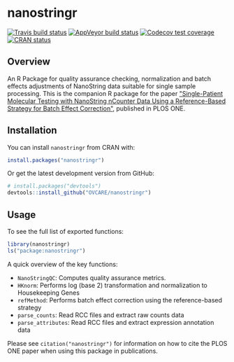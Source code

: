 nanostringr
===========

<!-- badges: start -->
[![Travis build status](https://travis-ci.org/OVCARE/nanostringr.svg?branch=master)](https://travis-ci.org/OVCARE/nanostringr)
[![AppVeyor build status](https://ci.appveyor.com/api/projects/status/github/OVCARE/nanostringr?branch=master&svg=true)](https://ci.appveyor.com/project/OVCARE/nanostringr)
[![Codecov test coverage](https://codecov.io/gh/OVCARE/nanostringr/branch/master/graph/badge.svg)](https://codecov.io/gh/OVCARE/nanostringr?branch=master)
[![CRAN status](https://www.r-pkg.org/badges/version/nanostringr)](https://cran.r-project.org/package=nanostringr)
<!-- badges: end -->

Overview
--------

An R Package for quality assurance checking, normalization and batch effects adjustments of NanoString data suitable for single sample processing. This is the companion R package for the paper ["Single-Patient Molecular Testing with NanoString nCounter Data Using a Reference-Based Strategy for Batch Effect Correction"](http://journals.plos.org/plosone/article?id=10.1371/journal.pone.0153844), published in PLOS ONE.


Installation
------------

You can install `nanostringr` from CRAN with:

``` r
install.packages("nanostringr")
```

Or get the latest development version from GitHub:

``` r
# install.packages("devtools")
devtools::install_github("OVCARE/nanostringr")
```


Usage
--------

To see the full list of exported functions:

``` r
library(nanostringr)
ls("package:nanostringr")
```

A quick overview of the key functions:

-   `NanoStringQC`: Computes quality assurance metrics.
-   `HKnorm`: Performs log (base 2) transformation and normalization to Housekeeping Genes
-   `refMethod`: Performs batch effect correction using the reference-based strategy
-   `parse_counts`: Read RCC files and extract raw counts data
-   `parse_attributes`: Read RCC files and extract expression annotation data

Please see `citation("nanostringr")` for information on how to cite the PLOS ONE paper when using this package in publications.
